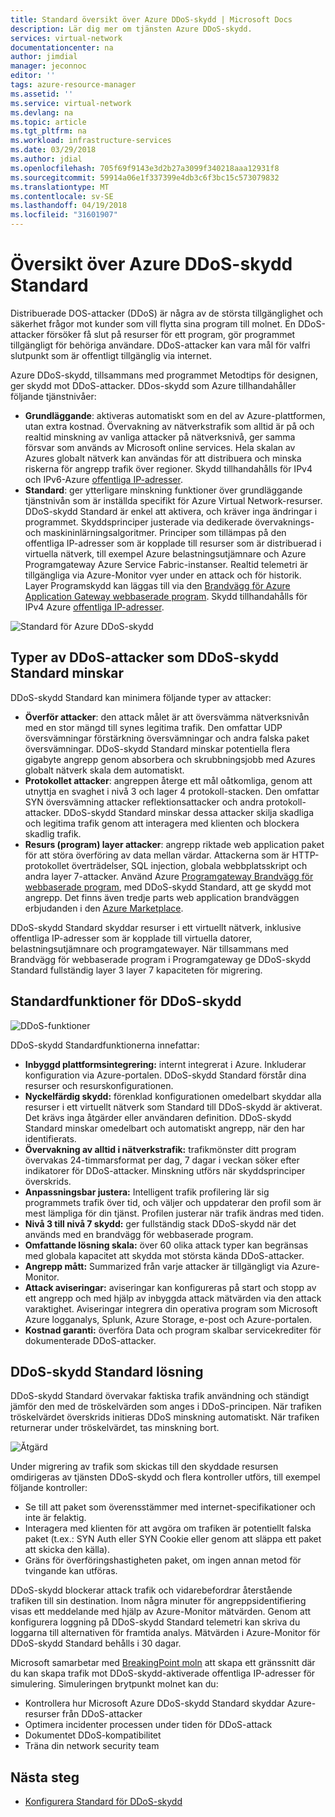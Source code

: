 ```yaml
---
title: Standard översikt över Azure DDoS-skydd | Microsoft Docs
description: Lär dig mer om tjänsten Azure DDoS-skydd.
services: virtual-network
documentationcenter: na
author: jimdial
manager: jeconnoc
editor: ''
tags: azure-resource-manager
ms.assetid: ''
ms.service: virtual-network
ms.devlang: na
ms.topic: article
ms.tgt_pltfrm: na
ms.workload: infrastructure-services
ms.date: 03/29/2018
ms.author: jdial
ms.openlocfilehash: 705f69f9143e3d2b27a3099f340218aaa12931f8
ms.sourcegitcommit: 59914a06e1f337399e4db3c6f3bc15c573079832
ms.translationtype: MT
ms.contentlocale: sv-SE
ms.lasthandoff: 04/19/2018
ms.locfileid: "31601907"
---
```

# <a name="azure-ddos-protection-standard-overview"></a>Översikt över Azure DDoS-skydd Standard

Distribuerade DOS-attacker (DDoS) är några av de största tillgänglighet och säkerhet frågor mot kunder som vill flytta sina program till molnet. En DDoS-attacker försöker få slut på resurser för ett program, gör programmet tillgängligt för behöriga användare. DDoS-attacker kan vara mål för valfri slutpunkt som är offentligt tillgänglig via internet.

Azure DDoS-skydd, tillsammans med programmet Metodtips för designen, ger skydd mot DDoS-attacker. DDos-skydd som Azure tillhandahåller följande tjänstnivåer:

- **Grundläggande**: aktiveras automatiskt som en del av Azure-plattformen, utan extra kostnad. Övervakning av nätverkstrafik som alltid är på och realtid minskning av vanliga attacker på nätverksnivå, ger samma försvar som används av Microsoft online services. Hela skalan av Azures globalt nätverk kan användas för att distribuera och minska riskerna för angrepp trafik över regioner. Skydd tillhandahålls för IPv4 och IPv6-Azure [offentliga IP-adresser](virtual-network-public-ip-address.md).
- **Standard**: ger ytterligare minskning funktioner över grundläggande tjänstnivån som är inställda specifikt för Azure Virtual Network-resurser. DDoS-skydd Standard är enkel att aktivera, och kräver inga ändringar i programmet. Skyddsprinciper justerade via dedikerade övervaknings- och maskininlärningsalgoritmer. Principer som tillämpas på den offentliga IP-adresser som är kopplade till resurser som är distribuerad i virtuella nätverk, till exempel Azure belastningsutjämnare och Azure Programgateway Azure Service Fabric-instanser. Realtid telemetri är tillgängliga via Azure-Monitor vyer under en attack och för historik. Layer Programskydd kan läggas till via den [Brandvägg för Azure Application Gateway webbaserade program](../application-gateway//application-gateway-web-application-firewall-overview.md?toc=%2fazure%2fvirtual-network%2ftoc.json). Skydd tillhandahålls för IPv4 Azure [offentliga IP-adresser](virtual-network-public-ip-address.md).

![Standard för Azure DDoS-skydd](./media/ddos-protection-overview/ddospic.png)

## <a name="types-of-ddos-attacks-that-ddos-protection-standard-mitigates"></a>Typer av DDoS-attacker som DDoS-skydd Standard minskar

DDoS-skydd Standard kan minimera följande typer av attacker:

- **Överför attacker**: den attack målet är att översvämma nätverksnivån med en stor mängd till synes legitima trafik. Den omfattar UDP översvämningar förstärkning översvämningar och andra falska paket översvämningar. DDoS-skydd Standard minskar potentiella flera gigabyte angrepp genom absorbera och skrubbningsjobb med Azures globalt nätverk skala dem automatiskt.
- **Protokollet attacker**: angreppen återge ett mål oåtkomliga, genom att utnyttja en svaghet i nivå 3 och lager 4 protokoll-stacken. Den omfattar SYN översvämning attacker reflektionsattacker och andra protokoll-attacker. DDoS-skydd Standard minskar dessa attacker skilja skadliga och legitima trafik genom att interagera med klienten och blockera skadlig trafik. 
- **Resurs (program) layer attacker**: angrepp riktade web application paket för att störa överföring av data mellan värdar. Attackerna som är HTTP-protokollet överträdelser, SQL injection, globala webbplatsskript och andra layer 7-attacker. Använd Azure [Programgateway Brandvägg för webbaserade program](../application-gateway/application-gateway-web-application-firewall-overview.md?toc=%2fazure%2fvirtual-network%2ftoc.json), med DDoS-skydd Standard, att ge skydd mot angrepp. Det finns även tredje parts web application brandväggen erbjudanden i den [Azure Marketplace](https://azuremarketplace.microsoft.com/marketplace/apps?page=1&search=web%20application%20firewall).

DDoS-skydd Standard skyddar resurser i ett virtuellt nätverk, inklusive offentliga IP-adresser som är kopplade till virtuella datorer, belastningsutjämnare och programgatewayer. När tillsammans med Brandvägg för webbaserade program i Programgateway ge DDoS-skydd Standard fullständig layer 3 layer 7 kapaciteten för migrering.

## <a name="ddos-protection-standard-features"></a>Standardfunktioner för DDoS-skydd

![DDoS-funktioner](./media/ddos-protection-overview/ddosfeatures.png)

DDoS-skydd Standardfunktionerna innefattar:

- **Inbyggd plattformsintegrering:** internt integrerat i Azure. Inkluderar konfiguration via Azure-portalen. DDoS-skydd Standard förstår dina resurser och resurskonfigurationen.
- **Nyckelfärdig skydd:** förenklad konfigurationen omedelbart skyddar alla resurser i ett virtuellt nätverk som Standard till DDoS-skydd är aktiverat. Det krävs inga åtgärder eller användaren definition. DDoS-skydd Standard minskar omedelbart och automatiskt angrepp, när den har identifierats.
- **Övervakning av alltid i nätverkstrafik:** trafikmönster ditt program övervakas 24-timmarsformat per dag, 7 dagar i veckan söker efter indikatorer för DDoS-attacker. Minskning utförs när skyddsprinciper överskrids.
- **Anpassningsbar justera:** Intelligent trafik profilering lär sig programmets trafik över tid, och väljer och uppdaterar den profil som är mest lämpliga för din tjänst. Profilen justerar när trafik ändras med tiden.
- **Nivå 3 till nivå 7 skydd:** ger fullständig stack DDoS-skydd när det används med en brandvägg för webbaserade program.
- **Omfattande lösning skala:** över 60 olika attack typer kan begränsas med globala kapacitet att skydda mot största kända DDoS-attacker.
- **Angrepp mått:** Summarized från varje attacker är tillgängligt via Azure-Monitor.
- **Attack aviseringar:** aviseringar kan konfigureras på start och stopp av ett angrepp och med hjälp av inbyggda attack mätvärden via den attack varaktighet. Aviseringar integrera din operativa program som Microsoft Azure logganalys, Splunk, Azure Storage, e-post och Azure-portalen.
- **Kostnad garanti:** överföra Data och program skalbar servicekrediter för dokumenterade DDoS-attacker.

## <a name="ddos-protection-standard-mitigation"></a>DDoS-skydd Standard lösning

DDoS-skydd Standard övervakar faktiska trafik användning och ständigt jämför den med de tröskelvärden som anges i DDoS-principen. När trafiken tröskelvärdet överskrids initieras DDoS minskning automatiskt. När trafiken returnerar under tröskelvärdet, tas minskning bort.

![Åtgärd](./media/ddos-protection-overview/mitigation.png)

Under migrering av trafik som skickas till den skyddade resursen omdirigeras av tjänsten DDoS-skydd och flera kontroller utförs, till exempel följande kontroller:

- Se till att paket som överensstämmer med internet-specifikationer och inte är felaktig.
- Interagera med klienten för att avgöra om trafiken är potentiellt falska paket (t.ex.: SYN Auth eller SYN Cookie eller genom att släppa ett paket att skicka den källa).
- Gräns för överföringshastigheten paket, om ingen annan metod för tvingande kan utföras.

DDoS-skydd blockerar attack trafik och vidarebefordrar återstående trafiken till sin destination. Inom några minuter för angreppsidentifiering visas ett meddelande med hjälp av Azure-Monitor mätvärden. Genom att konfigurera loggning på DDoS-skydd Standard telemetri kan skriva du loggarna till alternativen för framtida analys. Mätvärden i Azure-Monitor för DDoS-skydd Standard behålls i 30 dagar.

Microsoft samarbetar med [BreakingPoint moln](https://www.ixiacom.com/products/breakingpoint-cloud) att skapa ett gränssnitt där du kan skapa trafik mot DDoS-skydd-aktiverade offentliga IP-adresser för simulering. Simuleringen brytpunkt molnet kan du:

- Kontrollera hur Microsoft Azure DDoS-skydd Standard skyddar Azure-resurser från DDoS-attacker
- Optimera incidenter processen under tiden för DDoS-attack
- Dokumentet DDoS-kompatibilitet
- Träna din network security team

## <a name="next-steps"></a>Nästa steg

- [Konfigurera Standard för DDoS-skydd](manage-ddos-protection.md)